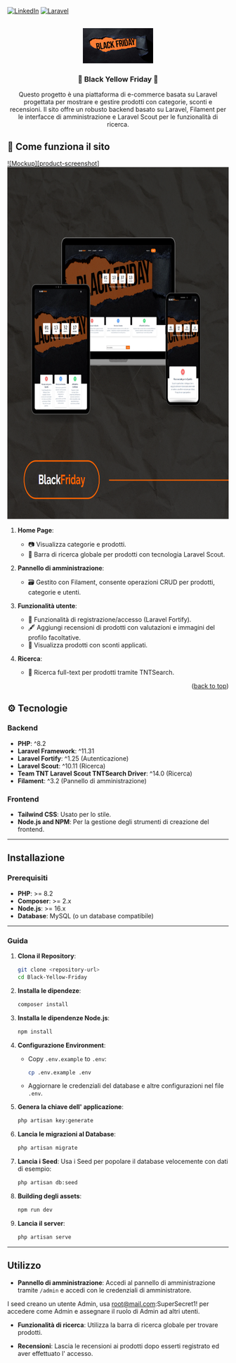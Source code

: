 <a id="readme-top"></a>

[![LinkedIn][linkedin-shield]][linkedin-url]
[![Laravel][Laravel.com]][Laravel-url]


<br />
<div align="center">

   <img src="public\header-bf.jpg" alt="Logo" width="160" height="80">

  <h3 align="center">🎃 Black Yellow Friday 🎃</h3>

  <p align="center">
    Questo progetto è una piattaforma di e-commerce basata su Laravel progettata per mostrare e gestire prodotti con categorie, sconti e recensioni. Il sito offre un robusto backend basato su Laravel, Filament per le interfacce di amministrazione e Laravel Scout per le funzionalità di ricerca.
</div>


## 📃 Come funziona il sito

[![Mockup][product-screenshot]]()
<img src="public\mockup.png" alt="Logo" width="800" height="800">

1. **Home Page**:
    - 📷 Visualizza categorie e prodotti.
    - 🔎 Barra di ricerca globale per prodotti con tecnologia Laravel Scout.

2. **Pannello di amministrazione**:
    - 🗃️​ Gestito con Filament, consente operazioni CRUD per prodotti, categorie e utenti.

3. **Funzionalità utente**:
    - 🔏​ Funzionalità di registrazione/accesso (Laravel Fortify).
    - 🖋️​ Aggiungi recensioni di prodotti con valutazioni e immagini del profilo facoltative.
    - 💸​ Visualizza prodotti con sconti applicati.

4. **Ricerca**:
   - 🔎 Ricerca full-text per prodotti tramite TNTSearch.

<p align="right">(<a href="#readme-top">back to top</a>)</p>


## ⚙️ Tecnologie

### Backend
- **PHP**: ^8.2
- **Laravel Framework**: ^11.31
- **Laravel Fortify**: ^1.25 (Autenticazione)
- **Laravel Scout**: ^10.11 (Ricerca)
- **Team TNT Laravel Scout TNTSearch Driver**: ^14.0 (Ricerca)
- **Filament**: ^3.2 (Pannello di amministrazione)

### Frontend
- **Tailwind CSS**: Usato per lo stile.
- **Node.js and NPM**: Per la gestione degli strumenti di creazione del frontend.

---

## Installazione

### Prerequisiti
- **PHP**: >= 8.2
- **Composer**: >= 2.x
- **Node.js**: >= 16.x
- **Database**: MySQL (o un database compatibile)

---

### Guida

1. **Clona il Repository**:
   ```bash
   git clone <repository-url>
   cd Black-Yellow-Friday
   ```

2. **Installa le dipendeze**:
   ```bash
   composer install
   ```

3. **Installa le dipendenze Node.js**:
   ```bash
   npm install
   ```

4. **Configurazione Environment**:
   - Copy `.env.example` to `.env`:
     ```bash
     cp .env.example .env
     ```
   - Aggiornare le credenziali del database e altre configurazioni nel file `.env`.

5. **Genera la chiave dell' applicazione**:
   ```bash
   php artisan key:generate
   ```

6. **Lancia le migrazioni al Database**:
   ```bash
   php artisan migrate
   ```

7. **Lancia i Seed**:
   Usa i Seed per popolare il database velocemente con dati di esempio:
   ```bash
   php artisan db:seed
   ```

8. **Building degli assets**:
   ```bash
   npm run dev
   ```

9. **Lancia il server**:
   ```bash
   php artisan serve
   ```

---

## Utilizzo

- **Pannello di amministrazione**:
Accedi al pannello di amministrazione tramite `/admin` e accedi con le credenziali di amministratore.

I seed creano un utente Admin, usa root@mail.com:SuperSecret1! per accedere come Admin e assegnare il ruolo di Admin ad altri utenti.

- **Funzionalità di ricerca**:
Utilizza la barra di ricerca globale per trovare prodotti.

- **Recensioni**:
Lascia le recensioni ai prodotti dopo esserti registrato ed aver effettuato l' accesso.



[linkedin-shield]: https://img.shields.io/badge/-LinkedIn-black.svg?style=for-the-badge&logo=linkedin&colorB=555
[linkedin-url]: https://www.linkedin.com/in/nicolamazzaferroweb/
[Laravel.com]: https://img.shields.io/badge/Laravel-FF2D20?style=for-the-badge&logo=laravel&logoColor=white
[Laravel-url]: https://laravel.com